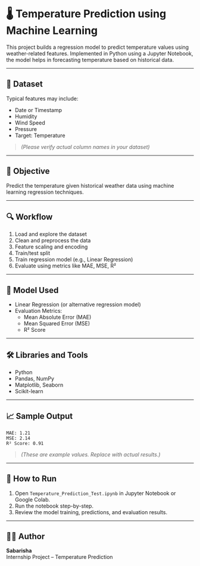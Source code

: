 # 🌡️ Temperature Prediction using Machine Learning

This project builds a regression model to predict temperature values using weather-related features. Implemented in Python using a Jupyter Notebook, the model helps in forecasting temperature based on historical data.

---

## 📁 Dataset

Typical features may include:
- Date or Timestamp
- Humidity
- Wind Speed
- Pressure
- Target: Temperature

> *(Please verify actual column names in your dataset)*

---

## 🎯 Objective

Predict the temperature given historical weather data using machine learning regression techniques.

---

## 🔍 Workflow

1. Load and explore the dataset
2. Clean and preprocess the data
3. Feature scaling and encoding
4. Train/test split
5. Train regression model (e.g., Linear Regression)
6. Evaluate using metrics like MAE, MSE, R²

---

## 🤖 Model Used

- Linear Regression (or alternative regression model)
- Evaluation Metrics:
  - Mean Absolute Error (MAE)
  - Mean Squared Error (MSE)
  - R² Score

---

## 🛠️ Libraries and Tools

- Python
- Pandas, NumPy
- Matplotlib, Seaborn
- Scikit-learn

---

## 📈 Sample Output

```
MAE: 1.21  
MSE: 2.14  
R² Score: 0.91
```

> *(These are example values. Replace with actual results.)*

---

## 📌 How to Run

1. Open `Temperature_Prediction_Test.ipynb` in Jupyter Notebook or Google Colab.
2. Run the notebook step-by-step.
3. Review the model training, predictions, and evaluation results.

---

## 👨‍💻 Author

**Sabarisha**  
Internship Project – Temperature Prediction  
